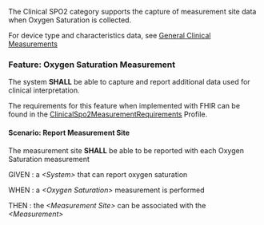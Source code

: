 The Clinical SPO2 category supports the capture of measurement site data when Oxygen
Saturation is collected.

For device type and characteristics data, see [General Clinical Measurements](general_clinical_measurements.html)
### <span class='glyphicon glyphicon-phone'/> <span class='glyphicon glyphicon-dashboard'/> <span class='glyphicon glyphicon-cloud'/> <a name='clinical_spo2_measurement'>Feature: Oxygen Saturation Measurement</a>

The system **SHALL** be able to capture and report additional data used for clinical interpretation.


The requirements for this feature when implemented with FHIR can be found in the [ClinicalSpo2MeasurementRequirements](StructureDefinition-ClinicalSpo2MeasurementRequirements.html) Profile.

#### <span class='glyphicon text-success glyphicon-phone'/> <span class='glyphicon text-success glyphicon-dashboard'/> <span class='glyphicon text-success glyphicon-cloud'/> <a name='report-measurement-site'>Scenario: Report Measurement Site</a>

The measurement site **SHALL** be able to be reported with each Oxygen Saturation measurement

GIVEN
: a <i>&lt;System&gt;</i> that can report oxygen saturation

WHEN
: a <i>&lt;Oxygen Saturation&gt;</i> measurement is performed

THEN
: the <i>&lt;Measurement Site&gt;</i> can be associated with the <i>&lt;Measurement&gt;</i> 

